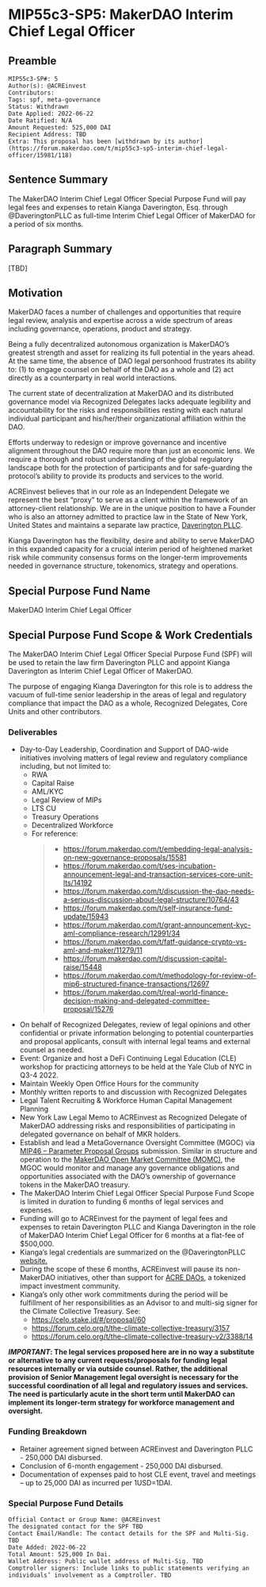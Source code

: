 # MIP55c3-SP5: MakerDAO Interim Chief Legal Officer

## Preamble

```
MIP55c3-SP#: 5
Author(s): @ACREinvest 
Contributors:
Tags: spf, meta-governance
Status: Withdrawn
Date Applied: 2022-06-22
Date Ratified: N/A
Amount Requested: 525,000 DAI
Recipient Address: TBD
Extra: This proposal has been [withdrawn by its author](https://forum.makerdao.com/t/mip55c3-sp5-interim-chief-legal-officer/15981/118)
```

## Sentence Summary

The MakerDAO Interim Chief Legal Officer Special Purpose Fund will pay legal fees and expenses to retain Kianga Daverington, Esq. through @DaveringtonPLLC as full-time Interim Chief Legal Officer of MakerDAO for a period of six months.

## Paragraph Summary

[TBD]

## Motivation

MakerDAO faces a number of challenges and opportunities that require legal review, analysis and expertise across a wide spectrum of areas including governance, operations, product and strategy. 

Being a fully decentralized autonomous organization is MakerDAO’s greatest strength and asset for realizing its full potential in the years ahead. At the same time, the absence of DAO legal personhood frustrates its ability to: (1) to engage counsel on behalf of the DAO as a whole and (2) act directly as a counterparty in real world interactions.

The current state of decentralization at MakerDAO and its distributed governance model via Recognized Delegates lacks adequate legibility and accountability for the risks and responsibilities resting with each natural individual participant and his/her/their organizational affiliation within the DAO.

Efforts underway to redesign or improve governance and incentive alignment throughout the DAO require more than just an economic lens. We require a thorough and robust understanding of the global regulatory landscape both for the protection of participants and for safe-guarding the protocol’s ability to provide its products and services to the world.

ACREinvest believes that in our role as an Independent Delegate we represent the best “proxy” to serve as a client within the framework of an attorney-client relationship. We are in the unique position to have a Founder who is also an attorney admitted to practice law in the State of New York, United States and maintains a separate law practice, [Daverington PLLC](https://www.daverington.com/). 

Kianga Daverington has the flexibility, desire and ability to serve MakerDAO in this expanded capacity for a crucial interim period of heightened market risk while community consensus forms on the longer-term improvements needed in governance structure, tokenomics, strategy and operations.

## Special Purpose Fund Name

MakerDAO Interim Chief Legal Officer

## Special Purpose Fund Scope & Work Credentials

The MakerDAO Interim Chief Legal Officer Special Purpose Fund (SPF) will be used to retain the law firm Daverington PLLC and appoint Kianga Daverington as Interim Chief Legal Officer of MakerDAO.

The purpose of engaging Kianga Daverington for this role is to address the vacuum of full-time senior leadership in the areas of legal and regulatory compliance that impact the DAO as a whole, Recognized Delegates, Core Units and other contributors. 

### Deliverables

- Day-to-Day Leadership, Coordination and Support of DAO-wide initiatives involving matters of legal review and regulatory compliance including, but not limited to:
    - RWA 
    - Capital Raise
    - AML/KYC
    - Legal Review of MIPs
    - LTS CU
    - Treasury Operations
    - Decentralized Workforce
    - For reference:
        > - https://forum.makerdao.com/t/embedding-legal-analysis-on-new-governance-proposals/15581
        > - https://forum.makerdao.com/t/ses-incubation-announcement-legal-and-transaction-services-core-unit-lts/14192
        > - https://forum.makerdao.com/t/discussion-the-dao-needs-a-serious-discussion-about-legal-structure/10764/43
        > - https://forum.makerdao.com/t/self-insurance-fund-update/15943
        > - https://forum.makerdao.com/t/grant-announcement-kyc-aml-compliance-research/12991/34
        > - https://forum.makerdao.com/t/fatf-guidance-crypto-vs-aml-and-maker/11279/11
        > - https://forum.makerdao.com/t/discussion-capital-raise/15448
        > - https://forum.makerdao.com/t/methodology-for-review-of-mip6-structured-finance-transactions/12697
        > - https://forum.makerdao.com/t/real-world-finance-decision-making-and-delegated-committee-proposal/15276
- On behalf of Recognized Delegates, review of legal opinions and other confidential or private information belonging to potential counterparties and proposal applicants, consult with internal legal teams and external counsel as needed. 
- Event: Organize and host a DeFi Continuing Legal Education (CLE) workshop for practicing attorneys to be held at the Yale Club of NYC in Q3-4 2022. 
- Maintain Weekly Open Office Hours for the community
- Monthly written reports to and discussion with Recognized Delegates
- Legal Talent Recruiting & Workforce Human Capital Management Planning
- New York Law Legal Memo to ACREinvest as Recognized Delegate of MakerDAO addressing risks and responsibilities of participating in delegated governance on behalf of MKR holders.
- Establish and lead a MetaGovernance Oversight Committee (MGOC) via [MIP46 – Parameter Proposal Groups](https://forum.makerdao.com/t/mip46-parameter-proposal-groups/6341) submission. Similar in structure and operation to the [MakerDAO Open Market Committee (MOMC)](https://forum.makerdao.com/t/parameter-proposal-group-makerdao-open-market-committee/7355), the MGOC would monitor and manage any governance obligations and opportunities associated with the DAO’s ownership of governance tokens in the MakerDAO treasury.
- The MakerDAO Interim Chief Legal Officer Special Purpose Fund Scope is limited in duration to funding 6 months of legal services and expenses.
- Funding will go to ACREinvest for the payment of legal fees and expenses to retain Daverington PLLC and Kianga Daverington in the role of MakerDAO Interim Chief Legal Officer for 6 months at a flat-fee of $500,000.
- Kianga’s legal credentials are summarized on the @DaveringtonPLLC [website.](https://www.daverington.com/kianga-daverington)
- During the scope of these 6 months, ACREinvest will pause its non-MakerDAO initiatives, other than support for [ACRE DAOs](https://linktr.ee/acreinvest), a tokenized impact investment community. 
- Kianga’s only other work commitments during the period will be fulfillment of her responsibilities as an Advisor to and multi-sig signer for the Climate Collective Treasury. See:
    - https://celo.stake.id/#/proposal/60
    - https://forum.celo.org/t/the-climate-collective-treasury/3157
    - https://forum.celo.org/t/the-climate-collective-treasury-v2/3388/14

***IMPORTANT*: The legal services proposed here are in no way a substitute or alternative to any current requests/proposals for funding legal resources internally or via outside counsel. Rather, the additional provision of Senior Management legal oversight is necessary for the successful coordination of all legal and regulatory issues and services. The need is particularly acute in the short term until MakerDAO can implement its longer-term strategy for workforce management and oversight.**

### Funding Breakdown

- Retainer agreement signed between ACREinvest and Daverington PLLC - 250,000 DAI disbursed.
- Conclusion of 6-month engagement - 250,000 DAI disbursed.
- Documentation of expenses paid to host CLE event, travel and meetings – up to 25,000 DAI as incurred per 1USD=1DAI.

### Special Purpose Fund Details

```
Official Contact or Group Name: @ACREinvest
The designated contact for the SPF TBD
Contact Email/Handle: The contact details for the SPF and Multi-Sig. TBD
Date Added: 2022-06-22
Total Amount: 525,000 In Dai.
Wallet Address: Public wallet address of Multi-Sig. TBD
Comptroller signers: Include links to public statements verifying an individuals’ involvement as a Comptroller. TBD
```
